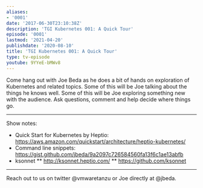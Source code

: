 ```yaml
---
aliases:
- '0001'
date: '2017-06-30T23:10:38Z'
description: 'TGI Kubernetes 001: A Quick Tour'
episode: '0001'
lastmod: '2021-04-20'
publishdate: '2020-08-10'
title: 'TGI Kubernetes 001: A Quick Tour'
type: tv-episode
youtube: 9YYeE-bMWv8
---
```


Come hang out with Joe Beda as he does a bit of hands on exploration of Kubernetes and related topics.  Some of this will be Joe talking about the things he knows well.  Some of this will be Joe exploring something new with the audience.  Ask questions, comment and help decide where things go.

---
Show notes:
* Quick Start for Kubernetes by Heptio: https://aws.amazon.com/quickstart/architecture/heptio-kubernetes/
* Command line snippets: https://gist.github.com/jbeda/9a2097c726584560fa13f6c1ae13abfb
* ksonnet
** http://ksonnet.heptio.com/
** https://github.com/ksonnet

---
Reach out to us on twitter @vmwaretanzu or Joe directly at @jbeda.